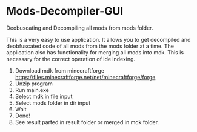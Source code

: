 # Mods-Decompiler-GUI
Deobuscating and Decompiling all mods from mods folder.

This is a very easy to use application. It allows you to get decompiled and deobfuscated code of all mods from the mods folder at a time.
The application also has functionality for merging all mods into mdk. This is necessary for the correct operation of ide indexing.

1. Download mdk from minecraftforge https://files.minecraftforge.net/net/minecraftforge/forge
2. Unzip program
3. Run main.exe
4. Select mdk in file input
5. Select mods folder in dir input
6. Wait
7. Done!
8. See result parted in result folder or merged in mdk folder.
